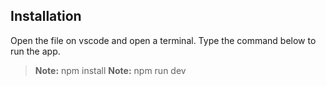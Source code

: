 ## Installation
Open the file on vscode and open a terminal. Type the command below to run the app.
> **Note:** npm install
>  **Note:** npm run dev
